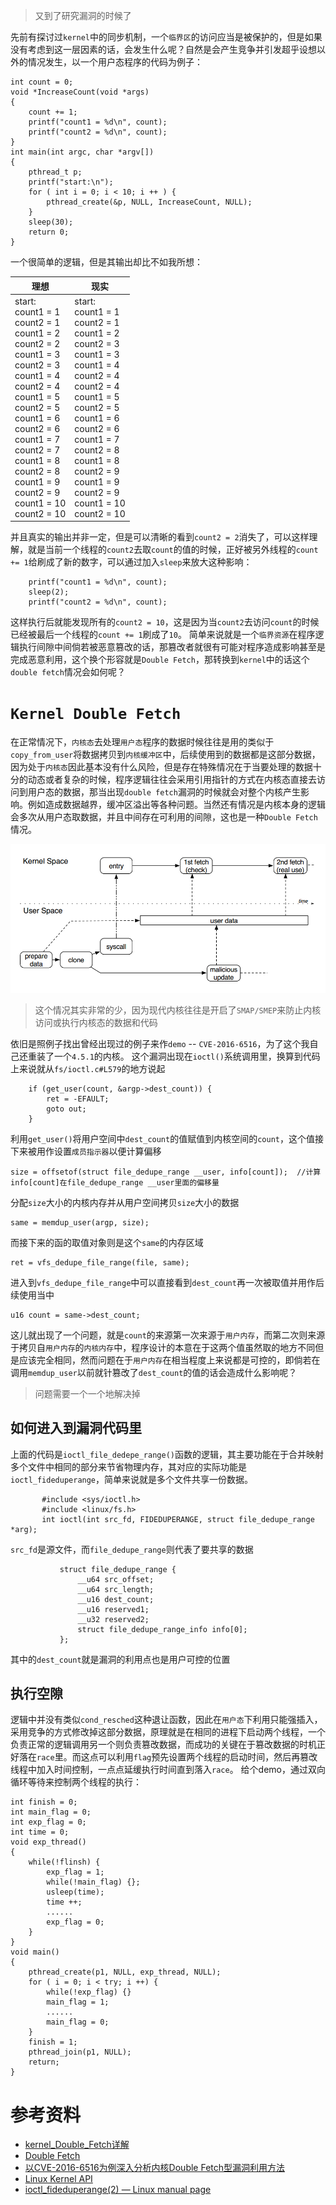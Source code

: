 > 又到了研究漏洞的时候了


先前有探讨过`kernel`中的同步机制，一个`临界区`的访问应当是被保护的，但是如果没有考虑到这一层因素的话，会发生什么呢？自然是会产生竞争并引发超乎设想以外的情况发生，以一个用户态程序的代码为例子：
```
int count = 0;
void *IncreaseCount(void *args) 
{
    count += 1;
    printf("count1 = %d\n", count);
    printf("count2 = %d\n", count);
}
int main(int argc, char *argv[])
{
    pthread_t p;
    printf("start:\n");
    for ( int i = 0; i < 10; i ++ ) {
        pthread_create(&p, NULL, IncreaseCount, NULL);
    }
    sleep(30);
    return 0;
}
```
一个很简单的逻辑，但是其输出却比不如我所想：

| 理想 | 现实 |
| --- | --- |
| start:<br>count1 = 1<br>count2 = 1<br>count1 = 2<br>count2 = 2<br>count1 = 3<br>count2 = 3<br>count1 = 4<br>count2 = 4<br>count1 = 5<br>count2 = 5<br>count1 = 6<br>count2 = 6<br>count1 = 7<br>count2 = 7<br>count1 = 8<br>count2 = 8<br>count1 = 9<br>count2 = 9<br>count1 = 10<br>count2 = 10 | start:<br>count1 = 1<br>count2 = 1<br>count1 = 2<br>count2 = 3<br>count1 = 3<br>count1 = 4<br>count2 = 4<br>count2 = 4<br>count1 = 5<br>count2 = 5<br>count1 = 6<br>count2 = 6<br>count1 = 7<br>count2 = 8<br>count1 = 8<br>count2 = 9<br>count1 = 9<br>count2 = 9<br>count1 = 10<br>count2 = 10 |

并且真实的输出并非一定，但是可以清晰的看到`count2 = 2`消失了，可以这样理解，就是当前一个线程的`count2`去取`count`的值的时候，正好被另外线程的`count += 1`给刷成了新的数字，可以通过加入`sleep`来放大这种影响：
```
    printf("count1 = %d\n", count);
    sleep(2);
    printf("count2 = %d\n", count);
```
这样执行后就能发现所有的`count2 = 10`，这是因为当`count2`去访问`count`的时候已经被最后一个线程的`count += 1`刷成了`10`。
简单来说就是一个`临界资源`在程序逻辑执行间隙中间倘若被恶意篡改的话，那篡改者就很有可能对程序造成影响甚至是完成恶意利用，这个换个形容就是`Double Fetch`，那转换到`kernel`中的话这个`double fetch`情况会如何呢？


# `Kernel Double Fetch`
在正常情况下，`内核态`去处理`用户态`程序的数据时候往往是用的类似于`copy_from_user`将数据拷贝到`内核缓冲区`中，后续使用到的数据都是这部分数据，因为处于`内核态`因此基本没有什么风险，但是存在特殊情况在于当要处理的数据十分的动态或者复杂的时候，程序逻辑往往会采用引用指针的方式在内核态直接去访问到用户态的数据，那当出现`double fetch`漏洞的时候就会对整个内核产生影响。例如造成数据越界，缓冲区溢出等各种问题。当然还有情况是内核本身的逻辑会多次从用户态取数据，并且中间存在可利用的间隙，这也是一种`Double Fetch`情况。


![a5529456-7fbe-49d5-8cad-d70e651dbd74.png](DoubleFetch_files/a5529456-7fbe-49d5-8cad-d70e651dbd74.png)


> 这个情况其实非常的少，因为现代内核往往是开启了`SMAP/SMEP`来防止内核访问或执行内核态的数据和代码


依旧是照例子找出曾经出现过的例子来作`demo` -- `CVE-2016-6516`，为了这个我自己还重装了一个`4.5.1`的内核。
这个漏洞出现在`ioctl()`系统调用里，换算到代码上来说就从`fs/ioctl.c#L579`的地方说起
```
    if (get_user(count, &argp->dest_count)) {
        ret = -EFAULT;
        goto out;
    }
```
利用`get_user()`将用户空间中`dest_count`的值赋值到内核空间的`count`，这个值接下来被用作设置`成员指示器`以便计算偏移
```
size = offsetof(struct file_dedupe_range __user, info[count]);  //计算info[count]在file_dedupe_range __user里面的偏移量
```
分配`size`大小的内核内存并从用户空间拷贝`size`大小的数据
```
same = memdup_user(argp, size);
```
而接下来的函的取值对象则是这个`same`的内存区域
```
ret = vfs_dedupe_file_range(file, same);
```
进入到`vfs_dedupe_file_range`中可以直接看到`dest_count`再一次被取值并用作后续使用当中
```
u16 count = same->dest_count;
```
这儿就出现了一个问题，就是`count`的来源第一次来源于`用户内存`，而第二次则来源于拷贝自`用户内存`的`内核内存`中，程序设计的本意在于这两个值虽然取的地方不同但是应该完全相同，然而问题在于`用户内存`在相当程度上来说都是可控的，即倘若在调用`memdup_user`以前就针篡改了`dest_count`的值的话会造成什么影响呢？
> 问题需要一个一个地解决掉


## 如何进入到漏洞代码里
上面的代码是`ioctl_file_dedepe_range()`函数的逻辑，其主要功能在于合并映射多个文件中相同的部分来节省物理内存，其对应的实际功能是`ioctl_fideduperange`，简单来说就是多个文件共享一份数据。
```
       #include <sys/ioctl.h>
       #include <linux/fs.h>
       int ioctl(int src_fd, FIDEDUPERANGE, struct file_dedupe_range *arg);
```
`src_fd`是源文件，而`file_dedupe_range`则代表了要共享的数据
```
           struct file_dedupe_range {
               __u64 src_offset;
               __u64 src_length;
               __u16 dest_count;
               __u16 reserved1;
               __u32 reserved2;
               struct file_dedupe_range_info info[0];
           };
```
其中的`dest_count`就是漏洞的利用点也是用户可控的位置


##  执行空隙
逻辑中并没有类似`cond_resched`这种退让函数，因此在`用户态`下利用只能强插入，采用竞争的方式修改掉这部分数据，原理就是在相同的进程下启动两个线程，一个负责正常的逻辑调用另一个则负责篡改数据，而成功的关键在于篡改数据的时机正好落在`race`里。而这点可以利用`flag`预先设置两个线程的启动时间，然后再篡改线程中加入时间控制，一点点延缓执行时间直到落入`race`。
给个demo，通过双向循环等待来控制两个线程的执行：
```
int finish = 0;
int main_flag = 0;
int exp_flag = 0;
int time = 0;
void exp_thread()
{
    while(!flinsh) {
        exp_flag = 1;
        while(!main_flag) {};
        usleep(time);
        time ++;
        ......
        exp_flag = 0;
    }
}
void main() 
{
    pthread_create(p1, NULL, exp_thread, NULL);
    for ( i = 0; i < try; i ++) {
        while(!exp_flag) {}
        main_flag = 1;
        ......
        main_flag = 0;
    }
    finish = 1;
    pthread_join(p1, NULL);
    return;
}
```


# 参考资料
* [kernel_Double_Fetch详解]([https://blog.csdn.net/qq_43116977/article/details/105868792](https://blog.csdn.net/qq_43116977/article/details/105868792))
* [Double Fetch]([https://ctf-wiki.github.io/ctf-wiki/pwn/linux/kernel/double-fetch-zh/](https://ctf-wiki.github.io/ctf-wiki/pwn/linux/kernel/double-fetch-zh/))
* [以CVE-2016-6516为例深入分析内核Double Fetch型漏洞利用方法]([https://www.freebuf.com/articles/system/156485.html](https://www.freebuf.com/articles/system/156485.html))
* [Linux Kernel API]([https://www.cnblogs.com/pengdonglin137/p/6840624.html](https://www.cnblogs.com/pengdonglin137/p/6840624.html))
* [ioctl_fideduperange(2) — Linux manual page]([https://man7.org/linux/man-pages/man2/ioctl_fideduperange.2.html](https://man7.org/linux/man-pages/man2/ioctl_fideduperange.2.html))
